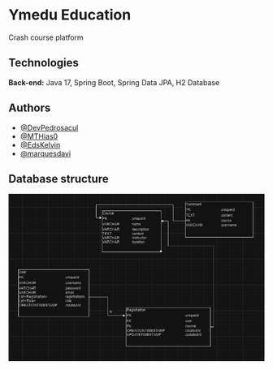 
# Ymedu Education

Crash course platform


## Technologies

**Back-end:** Java 17, Spring Boot, Spring Data JPA, H2 Database


## Authors

- [@DevPedrosacul](https://www.github.com/DevPedrosacul)
- [@MTHias0](https://www.github.com/MTHias0)
- [@EdsKelvin](https://www.github.com/EdsKelvin)
- [@marquesdavi](https://www.github.com/marquesdavi)

## Database structure

![App Screenshot](doc/databaseuml.png)
